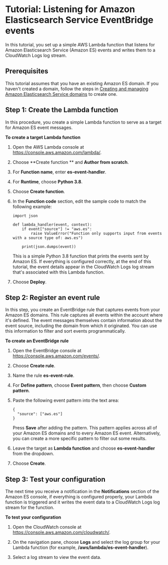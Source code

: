 # Tutorial: Listening for Amazon Elasticsearch Service EventBridge events<a name="es-listening-events"></a>

In this tutorial, you set up a simple AWS Lambda function that listens for Amazon Elasticsearch Service \(Amazon ES\) events and writes them to a CloudWatch Logs log stream\.

## Prerequisites<a name="es-listening-prereq"></a>

This tutorial assumes that you have an existing Amazon ES domain\. If you haven't created a domain, follow the steps in [Creating and managing Amazon Elasticsearch Service domains](es-createupdatedomains.md) to create one\.

## Step 1: Create the Lambda function<a name="es-listening-lambda"></a>

In this procedure, you create a simple Lambda function to serve as a target for Amazon ES event messages\.

**To create a target Lambda function**

1. Open the AWS Lambda console at [https://console\.aws\.amazon\.com/lambda/](https://console.aws.amazon.com/lambda/)\.

1. Choose **Create function ** and **Author from scratch**\.

1. For **Function name**, enter **es\-event\-handler**\. 

1. For **Runtime**, choose **Python 3\.8**\.

1. Choose **Create function**\.

1. In the **Function code** section, edit the sample code to match the following example:

   ```
   import json
   
   def lambda_handler(event, context):
       if event["source"] != "aws.es":
           raise ValueError("Function only supports input from events with a source type of: aws.es")
   
       print(json.dumps(event))
   ```

   This is a simple Python 3\.8 function that prints the events sent by Amazon ES\. If everything is configured correctly, at the end of this tutorial, the event details appear in the CloudWatch Logs log stream that's associated with this Lambda function\.

1. Choose **Deploy**\.

## Step 2: Register an event rule<a name="es-listening-rule"></a>

In this step, you create an EventBridge rule that captures events from your Amazon ES domains\. This rule captures all events within the account where it's defined\. The event messages themselves contain information about the event source, including the domain from which it originated\. You can use this information to filter and sort events programmatically\.

**To create an EventBridge rule** 

1. Open the EventBridge console at [https://console\.aws\.amazon\.com/events/](https://console.aws.amazon.com/events/)\.

1. Choose **Create rule**\.

1. Name the rule **es\-event\-rule**\.

1. For **Define pattern**, choose **Event pattern**, then choose **Custom pattern**\.

1. Paste the following event pattern into the text area:

   ```
   {
     "source": ["aws.es"]
   }
   ```

   Press **Save** after adding the pattern\. This pattern applies across all of your Amazon ES domains and to every Amazon ES event\. Alternatively, you can create a more specific pattern to filter out some results\.

1. Leave the target as **Lambda function** and choose **es\-event\-handler** from the dropdown\.

1. Choose **Create**\.

## Step 3: Test your configuration<a name="es-listening-test"></a>

The next time you receive a notification in the **Notifications** section of the Amazon ES console, if everything is configured properly, your Lambda function is triggered and it writes the event data to a CloudWatch Logs log stream for the function\.

**To test your configuration**

1. Open the CloudWatch console at [https://console\.aws\.amazon\.com/cloudwatch/](https://console.aws.amazon.com/cloudwatch/)\.

1. On the navigation pane, choose **Logs** and select the log group for your Lambda function \(for example, **/aws/lambda/es\-event\-handler**\)\.

1. Select a log stream to view the event data\.